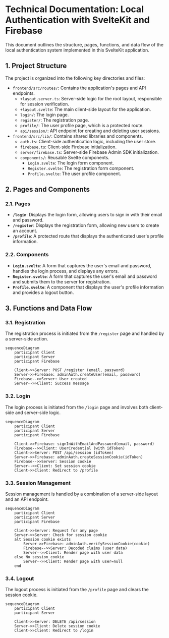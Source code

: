 # Technical Documentation: Local Authentication with SvelteKit and Firebase

This document outlines the structure, pages, functions, and data flow of the local authentication system implemented in this SvelteKit application.

## 1. Project Structure

The project is organized into the following key directories and files:

-   `frontend/src/routes/`: Contains the application's pages and API endpoints.
    -   `+layout.server.ts`: Server-side logic for the root layout, responsible for session verification.
    -   `+layout.svelte`: The main client-side layout for the application.
    -   `login/`: The login page.
    -   `register/`: The registration page.
    -   `profile/`: The user profile page, which is a protected route.
    -   `api/session/`: API endpoint for creating and deleting user sessions.
-   `frontend/src/lib/`: Contains shared libraries and components.
    -   `auth.ts`: Client-side authentication logic, including the user store.
    -   `firebase.ts`: Client-side Firebase initialization.
    -   `server/firebase.ts`: Server-side Firebase Admin SDK initialization.
    -   `components/`: Reusable Svelte components.
        -   `Login.svelte`: The login form component.
        -   `Register.svelte`: The registration form component.
        -   `Profile.svelte`: The user profile component.

## 2. Pages and Components

### 2.1. Pages

-   **`/login`**: Displays the login form, allowing users to sign in with their email and password.
-   **`/register`**: Displays the registration form, allowing new users to create an account.
-   **`/profile`**: A protected route that displays the authenticated user's profile information.

### 2.2. Components

-   **`Login.svelte`**: A form that captures the user's email and password, handles the login process, and displays any errors.
-   **`Register.svelte`**: A form that captures the user's email and password and submits them to the server for registration.
-   **`Profile.svelte`**: A component that displays the user's profile information and provides a logout button.

## 3. Functions and Data Flow

### 3.1. Registration

The registration process is initiated from the `/register` page and handled by a server-side action.

```mermaid
sequenceDiagram
    participant Client
    participant Server
    participant Firebase

    Client->>Server: POST /register (email, password)
    Server->>Firebase: adminAuth.createUser(email, password)
    Firebase-->>Server: User created
    Server-->>Client: Success message
```

### 3.2. Login

The login process is initiated from the `/login` page and involves both client-side and server-side logic.

```mermaid
sequenceDiagram
    participant Client
    participant Server
    participant Firebase

    Client->>Firebase: signInWithEmailAndPassword(email, password)
    Firebase-->>Client: UserCredential (with idToken)
    Client->>Server: POST /api/session (idToken)
    Server->>Firebase: adminAuth.createSessionCookie(idToken)
    Firebase-->>Server: Session cookie
    Server-->>Client: Set session cookie
    Client->>Client: Redirect to /profile
```

### 3.3. Session Management

Session management is handled by a combination of a server-side layout and an API endpoint.

```mermaid
sequenceDiagram
    participant Client
    participant Server
    participant Firebase

    Client->>Server: Request for any page
    Server->>Server: Check for session cookie
    alt Session cookie exists
        Server->>Firebase: adminAuth.verifySessionCookie(cookie)
        Firebase-->>Server: Decoded claims (user data)
        Server-->>Client: Render page with user data
    else No session cookie
        Server-->>Client: Render page with user=null
    end
```

### 3.4. Logout

The logout process is initiated from the `/profile` page and clears the session cookie.

```mermaid
sequenceDiagram
    participant Client
    participant Server

    Client->>Server: DELETE /api/session
    Server->>Client: Delete session cookie
    Client->>Client: Redirect to /login